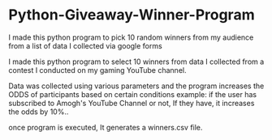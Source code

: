# Python-Giveaway-Winner-Program
I made this python program to pick 10 random winners from my audience from a list of data I collected via google forms
 
I made this python program to select 10 winners from data I collected from a contest I conducted on my gaming YouTube channel.

Data was collected using various parameters and the program increases the ODDS of participants based on certain conditions example: if the user has subscribed to Amogh's YouTube Channel or not, If they have, it increases the odds by 10%..

once program is executed, It generates a winners.csv file.
